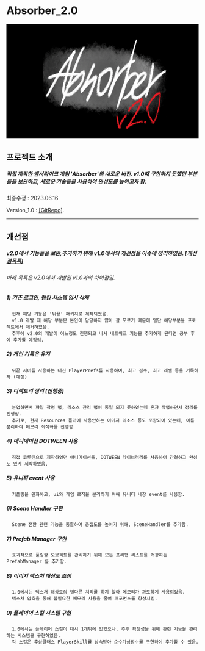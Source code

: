 # Absorber_2.0
<img src="./title.png"  width="800" height="300"/> 

## 프로젝트 소개

   ##### 직접 제작한 뱀서라이크 게임 'Absorber'의 새로운 버전. v1.0때 구현하지 못했던 부분들을 보완하고, 새로운 기술들을 사용하여 완성도를 높이고자 함.
   
   최종수정 : 2023.06.16
   
   Version_1.0 : [[GitRepo]](https://github.com/gotkagovkfl/Absorber_1.0).

---
## 개선점 
   ##### v2.0에서 기능들을 보완,추가하기 위해 v1.0에서의 개선점을 이슈에 정리하였음.  [[개선점목록]](https://github.com/gotkagovkfl/Absorber_2.0/issues)
   ###### 아래 목록은 v2.0에서 개발된 v1.0과의 차이점임.

   ##### 1) 기존 로그인, 랭킹 시스템 임시 삭제
      현재 해당 기능은 '뒤끝' 패키지로 제작되었음. 
      v1.0 개발 때 해당 부분은 본인이 담당하지 않아 잘 모르기 때문에 일단 해당부분을 프로젝트에서 제거하였음.
      추후에 v2.0의 개발이 어느정도 진행되고 나서 네트워크 기능을 추가하게 된다면 공부 후에 추가할 예정임.
      
   ##### 2) 개인 기록은 유지
      뒤끝 서버를 사용하는 대신 PlayerPrefs를 사용하여, 최고 점수, 최고 레벨 등을 기록하자 (예정)

   ##### 3) 디렉토리 정리 (진행중)
      분업하면서 파일 작명 법, 리소스 관리 법이 통일 되지 못하였는데 혼자 작업하면서 정리를 진행함.
      추가로, 현재 Resources 폴더에 사용안하는 이미지 리소스 등도 포함되어 있는데, 이를 분리하여 메모리 최적화를 진행함 

   ##### 4) 애니메이션 DOTWEEN 사용
      직접 코루틴으로 제작하였던 애니메이션을, DOTWEEN 라이브러리를 사용하여 간결하고 완성도 있게 제작하였음.

   ##### 5) 유니티 event 사용
      커플링을 완화하고, ui와 게임 로직을 분리하기 위해 유니티 내장 event를 사용함.

   ##### 6) Scene Handler 구현
      Scene 전환 관련 기능을 통괄하여 응집도를 높이기 위해, SceneHandler를 추가함. 
   
   ##### 7) Prefab Manager 구현
      효과적으로 풀링할 오브젝트를 관리하기 위해 모든 프리팹 리스트를 저장하는 PrefabManager 를 추가함.

   ##### 8) 이미지 텍스처 해상도 조정
      1.0에서는 텍스처 해상도의 별다른 처리를 하지 않아 메모리가 과도하게 사용되었음.
      텍스처 압축을 통해 불필요한 메모리 사용을 줄여 퍼포먼스를 향상시킴. 
      
   ##### 9) 플레이어 스킬 시스템 구현
      1.0에서는 플레이어 스킬이 대시 1개밖에 없었으나, 추후 확장성을 위해 관련 기능을 관리하는 시스템을 구현하였음.
      각 스킬은 추상클래스 PlayerSkill를 상속받아 순수가상함수를 구현하여 추가할 수 있음.
      
